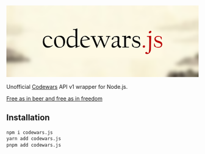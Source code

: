 ![codewars.js](https://raw.githubusercontent.com/Upsidedly/codewars.js/master/docs/media/codewars.js.png)  

Unofficial [Codewars](https://www.codewars.com) API v1 wrapper for Node.js.

[Free as in beer and free as in freedom](https://github.com/Upsidedly/codewars.js/blob/master/LICENSE.md)

## Installation
```bash
npm i codewars.js
yarn add codewars.js
pnpm add codewars.js
```